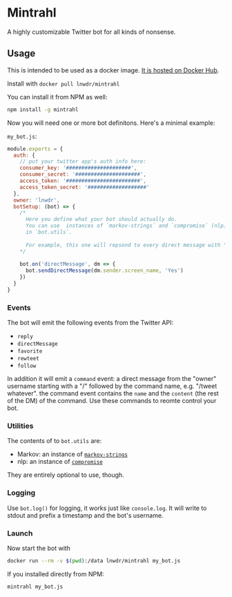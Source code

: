 # Mintrahl

A highly customizable Twitter bot for all kinds of nonsense.

## Usage

This is intended to be used as a docker image. [It is hosted on Docker Hub](https://hub.docker.com/r/lnwdr/mintrahl/).

Install with `docker pull lnwdr/mintrahl`

You can install it from NPM as well:

```sh
npm install -g mintrahl
``` 

Now you will need one or more bot definitons. Here's a minimal example:

`my_bot.js`:

```js
module.exports = {
  auth: {
    // put your twitter app's auth info here:
    consumer_key: '#####################',
    consumer_secret: '#####################',
    access_token: '########################',
    access_token_secret: '###################'
  },
  owner: 'lnwdr',
  botSetup: (bot) => {
    /*
      Here you define what your bot should actually do.
      You can use  instances of `markov-strings` and `compromise` (nlp) here which are suppliead
      in `bot.utils`.
      
      For example, this one will repsond to every direct message with "Yes".
    */
    
    bot.on('directMessage', dm => {
      bot.sendDirectMessage(dm.sender.screen_name, 'Yes')
    })
  }
}
```

### Events

The bot will emit the following events from the Twitter API:

- `reply`
- `directMessage`
- `favorite`
- `rewteet`
- `follow`

In addition it will emit a `command` event: a direct message from the "owner" username starting with a "/" followed by the command name, e.g. "/tweet whatever". the command event contains the `name` and the `content` (the rest of the DM) of the command. Use these commands to reomte control your bot.

### Utilities

The contents of to `bot.utils` are:
- Markov: an instance of [`markov-strings`](https://github.com/scambier/markov-strings)
- nlp: an instance of [`compromise`](https://github.com/nlp-compromise/compromise)

They are entirely optional to use, though.

### Logging

Use `bot.log()` for logging, it works just like `console.log`. It will write to stdout and prefix a timestamp and the bot's username.

### Launch

Now start the bot with

```sh
docker run --rm -v $(pwd):/data lnwdr/mintrahl my_bot.js
```

If you installed directly from NPM:

```sh
mintrahl my_bot.js
```
